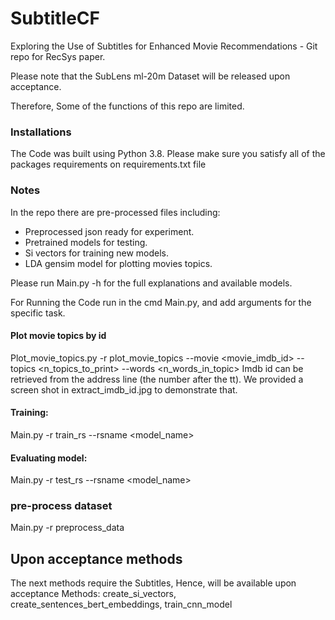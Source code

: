 # SubtitleCF
Exploring the Use of Subtitles for Enhanced Movie Recommendations - Git repo for RecSys paper.

Please note that the SubLens ml-20m Dataset will be released upon acceptance.

Therefore, Some of the functions of this repo are limited. 

### Installations
The Code was built using Python 3.8.
Please make sure you satisfy all of the packages requirements on requirements.txt file 

### Notes
In the repo there are pre-processed files including:

- Preprocessed json ready for experiment.
- Pretrained models for testing.
- Si vectors for training new models.
- LDA gensim model for plotting movies topics.

Please run Main.py -h for the full explanations and available models.

For Running the Code run in the cmd Main.py, and add arguments for the specific task.


#### Plot movie topics by id
Plot_movie_topics.py -r plot_movie_topics --movie <movie_imdb_id> --topics <n_topics_to_print> --words <n_words_in_topic>
Imdb id can be retrieved from the address line (the number after the tt). 
We provided a screen shot in extract_imdb_id.jpg to demonstrate that.


#### Training:
Main.py -r train_rs --rsname <model_name> 

#### Evaluating model:
Main.py -r test_rs --rsname <model_name>



### pre-process dataset
Main.py -r preprocess_data

## Upon acceptance methods
The next methods require the Subtitles, Hence, will be available upon acceptance
Methods: create_si_vectors, create_sentences_bert_embeddings, train_cnn_model

